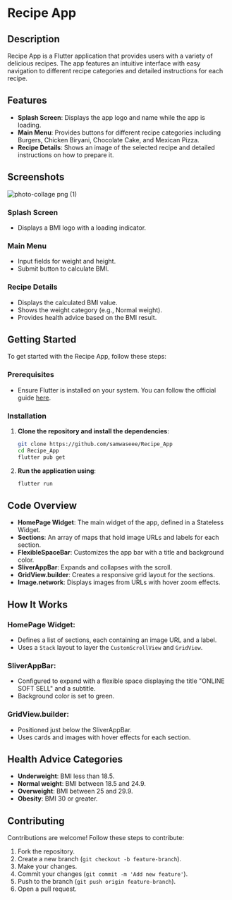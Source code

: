 # Recipe App

## Description

Recipe App is a Flutter application that provides users with a variety of delicious recipes. The app
features an intuitive interface with easy navigation to different recipe categories and detailed
instructions for each recipe.

## Features

- **Splash Screen**: Displays the app logo and name while the app is loading.
- **Main Menu**: Provides buttons for different recipe categories including Burgers, Chicken
  Biryani, Chocolate Cake, and Mexican Pizza.
- **Recipe Details**: Shows an image of the selected recipe and detailed instructions on how to
  prepare it.

## Screenshots

![photo-collage png (1)](https://github.com/user-attachments/assets/31d54d2d-a167-4871-9d15-3230c57d9132)


### Splash Screen

- Displays a BMI logo with a loading indicator.

### Main Menu

- Input fields for weight and height.
- Submit button to calculate BMI.

### Recipe Details

- Displays the calculated BMI value.
- Shows the weight category (e.g., Normal weight).
- Provides health advice based on the BMI result.

## Getting Started

To get started with the Recipe App, follow these steps:

### Prerequisites

- Ensure Flutter is installed on your system. You can follow the official
  guide [here](https://flutter.dev/docs/get-started/install).

### Installation

1. **Clone the repository and install the dependencies**:
   ```bash
   git clone https://github.com/samwaseee/Recipe_App
   cd Recipe_App
   flutter pub get
   ```
2. **Run the application using**:

    ```bash
    flutter run
    ```

## Code Overview
- **HomePage Widget**: The main widget of the app, defined in a Stateless Widget.
- **Sections**: An array of maps that hold image URLs and labels for each section.
- **FlexibleSpaceBar**: Customizes the app bar with a title and background color.
- **SliverAppBar**: Expands and collapses with the scroll.
- **GridView.builder**: Creates a responsive grid layout for the sections.
- **Image.network**: Displays images from URLs with hover zoom effects.

## How It Works
### HomePage Widget:
- Defines a list of sections, each containing an image URL and a label.
- Uses a `Stack` layout to layer the `CustomScrollView` and `GridView`.

### SliverAppBar:
- Configured to expand with a flexible space displaying the title "ONLINE SOFT SELL" and a subtitle.
- Background color is set to green.

### GridView.builder:
- Positioned just below the SliverAppBar.
- Uses cards and images with hover effects for each section.

## Health Advice Categories
- **Underweight**: BMI less than 18.5.
- **Normal weight**: BMI between 18.5 and 24.9.
- **Overweight**: BMI between 25 and 29.9.
- **Obesity**: BMI 30 or greater.

## Contributing
Contributions are welcome! Follow these steps to contribute:
1. Fork the repository.
2. Create a new branch (`git checkout -b feature-branch`).
3. Make your changes.
4. Commit your changes (`git commit -m 'Add new feature'`).
5. Push to the branch (`git push origin feature-branch`).
6. Open a pull request.

   
   
